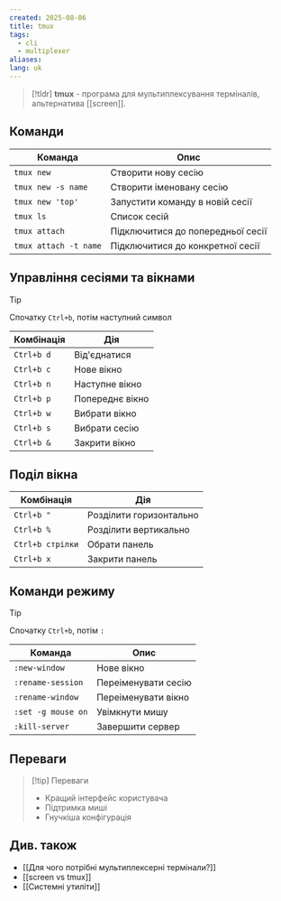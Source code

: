 ```yaml
---
created: 2025-08-06
title: tmux
tags:
  - cli
  - multiplexer
aliases: 
lang: uk
---
```


> [!tldr]
> **tmux** - програма для мультиплексування терміналів, альтернатива [[screen]].

## Команди

| Команда | Опис |
|---------|------|
| `tmux new` | Створити нову сесію |
| `tmux new -s name` | Створити іменовану сесію |
| `tmux new 'top'` | Запустити команду в новій сесії |
| `tmux ls` | Список сесій |
| `tmux attach` | Підключитися до попередньої сесії |
| `tmux attach -t name` | Підключитися до конкретної сесії |

## Управління сесіями та вікнами

> [!tip]
> Спочатку `Ctrl+b`, потім наступний символ

| Комбінація | Дія             |
| ---------- | --------------- |
| `Ctrl+b d` | Від'єднатися    |
| `Ctrl+b c` | Нове вікно      |
| `Ctrl+b n` | Наступне вікно  |
| `Ctrl+b p` | Попереднє вікно |
| `Ctrl+b w` | Вибрати вікно   |
| `Ctrl+b s` | Вибрати сесію   |
| `Ctrl+b &` | Закрити вікно   |

## Поділ вікна
| Комбінація | Дія |
|------------|-----|
| `Ctrl+b "` | Розділити горизонтально |
| `Ctrl+b %` | Розділити вертикально |
| `Ctrl+b стрілки` | Обрати панель |
| `Ctrl+b x` | Закрити панель |

## Команди режиму

> [!tip]
> Спочатку `Ctrl+b`, потім  `:`

| Команда | Опис |
|---------|------|
| `:new-window` | Нове вікно |
| `:rename-session` | Переіменувати сесію |
| `:rename-window` | Переіменувати вікно |
| `:set -g mouse on` | Увімкнути мишу |
| `:kill-server` | Завершити сервер |


## Переваги

> [!tip] Переваги
> - Кращий інтерфейс користувача
> - Підтримка миші
> - Гнучкіша конфігурація

## Див. також

- [[Для чого потрібні мультиплексерні термінали?]]
- [[screen vs tmux]]
- [[Системні утиліти]]